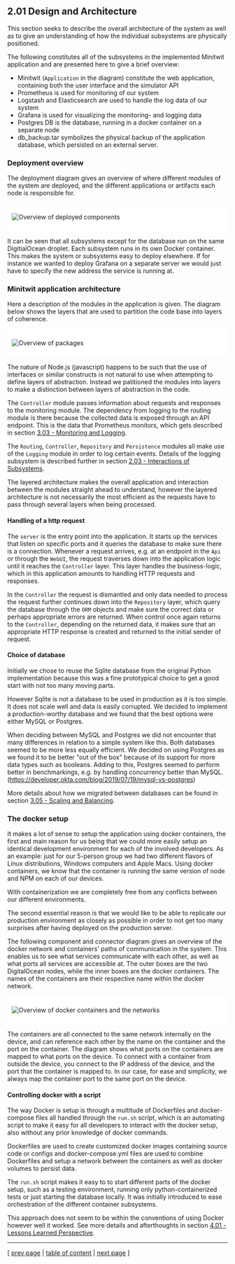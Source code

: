 ## 2.01 Design and Architecture
This section seeks to describe the overall architecture of the system as well as to give an understanding of how the individual subsystems are physically positioned.

The following constitutes all of the subsystems in the implemented Minitwit application and are presented here to give a brief overview:

- Minitwit (`Application` in the diagram) constitute the web application, containing both the user interface and the simulator API
- Prometheus is used for monitoring of our system
- Logstash and Elasticsearch are used to handle the log data of our system
- Grafana is used for visualizing the monitoring- and logging data
- Postgres DB is the database, running in a docker container on a separate node
- db_backup.tar symbolizes the physical backup of the application database, which persisted on an external server.

### Deployment overview
The deployment diagram gives an overview of where different modules of the system are deployed, and the different applications or artifacts each node is responsible for.

<div style="background-color:white;border:10px solid white">

![Overview of deployed components](../images/ch2-component-deployment-overview.png)
</div>

It can be seen that all subsystems except for the database run on the same DigitialOcean droplet. Each subsystem runs in its own Docker container. This makes the system or subsystems easy to deploy elsewhere. If for instance we wanted to deploy Grafana on a separate server we would just have to specify the new address the service is running at.

### Minitwit application architecture
Here a description of the modules in the application is given. The diagram below shows the layers that are used to partition the code base into layers of coherence.

<div style="background-color:white;border:10px solid white">

![Overview of packages](../images/ch2_packet_overview.png)
</div>

The nature of Node.js (javascript) happens to be such that the use of interfaces or similar constructs is not natural to use when attempting to define layers of abstraction. Instead we patitioned the modules into layers to make a distinction between layers of abstraction in the code. 

The `Controller` module passes information about requests and responses to the monitoring module. The dependency from logging to the routing module is there because the collected data is exposed through an API endpoint. This is the data that Prometheus monitors, which gets described in
section [3.03 - Monitoring and Logging](../chapters/303_monitoring_and_logging.md).

The `Routing`, `Controller`, `Repository` and `Persistence` modules all make use of the `Logging` module in order to log certain events. Details of the logging subsystem is described further in section [2.03 - Interactions of Subsystems](../chapters/203_interactions_of_subsystems.md).

The layered architecture makes the overall application and interaction between the modules straight ahead to understand, however the layered architecture is not necessarily the most efficient as the requests have to pass through several layers when being processed.

#### Handling of a http request
The `server` is the entry point into the application. It starts up the services that listen on specific ports and it queries the database to make sure there is a connection. Whenever a request arrives, e.g. at an endpoint in the `Api` or through the `WebUI`, the request traverses down into the application logic until it reaches the `Controller` layer. This layer handles the business-logic, which in this application amounts to handling HTTP requests and responses.

In the `Controller` the request is dismantled and only data needed to process the request further continues down into the `Repository` layer, which query the database through the `ORM` objects and make sure the correct data or perhaps appropriate errors are returned. When control once again returns to the `Controller`, depending on the returned data, it makes sure that an appropriate HTTP response is created and returned to the initial sender of request.

#### Choice of database
Initially we chose to reuse the Sqlite database from the original Python implementation because this was a fine prototypical choice to get a good start with not too many moving parts. 

However Sqlite is not a database to be used in production as it is too simple. It does not scale well and data is easily corrupted. 
We decided to implement a production-worthy database and we found that the best options were either MySQL or Postgres.

When deciding between MySQL and Postgres we did not encounter that many differences in relation to a simple system like this. Both databases seemed to be more less equally efficient. We decided on using Postgres as we found it to be better "out of the box" because of its support for more data types such as booleans. Adding to this, Postgres seemed to perform better in benchmarkings, e.g. by handling concurrency better than MySQL.
(https://developer.okta.com/blog/2019/07/19/mysql-vs-postgres)
 
More details about how we migrated between databases can be found in section [3.05 - Scaling and Balancing](../chapters/305_scaling_and_load_balancing.md).

### The docker setup
It makes a lot of sense to setup the application using docker containers, the first and main reason for us being that we could more easily setup an identical development environment for each of the involved developers. As an example: just for our 5-person group we had two different flavors of Linux distributions, Windows computers and Apple Macs. Using docker containers, we know that the container is running the same version of node and NPM on each of our devices. 

With containerization we are completely free from any conflicts between our different environments.  

The second essential reason is that we would like to be able to replicate our production environment as closely as possible in order to not get too many surprises after having deployed on the production server.

The following component and connector diagram gives an overview of the docker network and containers' paths of communication in the system. This enables us to see what services communicate with each other, as well as what ports all services are accessible at. The outer boxes are the two DigitalOcean nodes, while the inner boxes are the docker containers. The names of the containers are their respective name within the docker network. 

<div style="background-color:white;border:10px solid white">

![Overview of docker containers and the networks](../images/ch2-docker_network.png)
</div>

The containers are all connected to the same network internally on the device, and can reference each other by the name on the container and the port on the container. The diagram shows what ports on the containers are mapped to what ports on the device. To connect with a container from outside the device, you connect to the IP address of the device, and the port that the container is mapped to. In our case, for ease and simplicity, we always map the container port to the same port on the device.

#### Controlling docker with a script
The way Docker is setup is through a multitude of Dockerfiles and docker-compose files all handled through the `run.sh` script, which is an automating script to make it easy for all developers to interact with the docker setup, also without any prior knowledge of docker commands. 

Dockerfiles are used to create customized docker images containing source code or configs and docker-compose.yml files are used to combine Dockerfiles and setup a network between the containers as well as docker volumes to persist data.

The `run.sh` script makes it easy to to start different parts of the docker setup, such as a testing environment, running only python-containerized tests or just starting the database locally. It was initially introduced to ease orchestration of the different container subsystems.


<!-- // TODO: Make sure that this has been commented in 401 as technical debt! -->
This approach does not seem to be within the conventions of using Docker however well it worked. See more details and afterthoughts in
section [4.01 - Lessons Learned Perspective](../chapters/401_lessons_learned_perspective.md).

---
[ [prev page](../chapters/200_systems_perspective.md) | [table of content](../table_of_content.md) | [next page](../chapters/202_dependencies.md) ]
